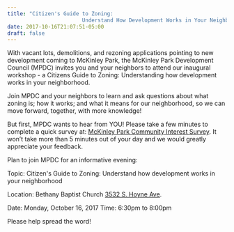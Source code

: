 ```yaml
---
title: "Citizen's Guide to Zoning: 
                        Understand How Development Works in Your Neighborhood"
date: 2017-10-16T21:07:51-05:00
draft: false
---
```

With vacant lots, demolitions, and rezoning applications pointing to new development coming to McKinley Park, the McKinley Park Development Council (MPDC) invites you and  your neighbors to attend our inaugural workshop -  a Citizens Guide to Zoning: Understanding how development works in your neighborhood. 

Join MPDC and your neighbors to learn and ask questions about what zoning is; how it works; and what it means for our neighborhood, so we can move forward, together, with more knowledge! 
 
But first, MPDC wants to hear from YOU!  Please take a few minutes to complete a quick survey at:  [McKinley Park Community Interest Survey](https://www.surveymonkey.com/r/N9FQVPN).  It won’t take more than 5 minutes out of your day and we would greatly appreciate your feedback.  
 
Plan to join MPDC for an informative evening:
 
Topic:              Citizen's Guide to Zoning: 
                        Understand how development works in your neighborhood

Location:         Bethany Baptist Church
                        [3532 S. Hoyne Ave](https://goo.gl/maps/8zXUmT1wRgE2).
 
Date:                Monday, October 16, 2017
Time:               6:30pm to 8:00pm
 
Please help spread the word!
